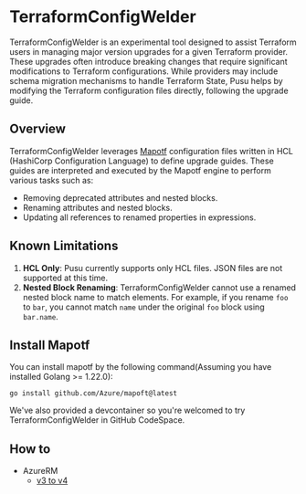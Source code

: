 # TerraformConfigWelder

TerraformConfigWelder is an experimental tool designed to assist Terraform users in managing major version upgrades for a given Terraform provider. These upgrades often introduce breaking changes that require significant modifications to Terraform configurations. While providers may include schema migration mechanisms to handle Terraform State, Pusu helps by modifying the Terraform configuration files directly, following the upgrade guide.

## Overview

TerraformConfigWelder leverages [Mapotf](https://github.com/Azure/mapotf) configuration files written in HCL (HashiCorp Configuration Language) to define upgrade guides. These guides are interpreted and executed by the Mapotf engine to perform various tasks such as:

- Removing deprecated attributes and nested blocks.
- Renaming attributes and nested blocks.
- Updating all references to renamed properties in expressions.

## Known Limitations

1. **HCL Only**: Pusu currently supports only HCL files. JSON files are not supported at this time.
2. **Nested Block Renaming**: TerraformConfigWelder cannot use a renamed nested block name to match elements. For example, if you rename `foo` to `bar`, you cannot match `name` under the original `foo` block using `bar.name`.

## Install Mapotf

You can install mapotf by the following command(Assuming you have installed Golang >= 1.22.0):

```shell
go install github.com/Azure/mapoft@latest
```

We've also provided a devcontainer so you're welcomed to try TerraformConfigWelder in GitHub CodeSpace.

## How to

* AzureRM
  - [v3 to v4](azurerm/v3_v4/readme.md)
